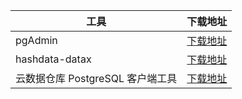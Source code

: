 


| 工具         | 下载地址                                                     |
| ----------- | ------------------------------------------------------------ |
| pgAdmin      | [下载地址](https://www.pgadmin.org/download/)                |
| hashdata-datax | [下载地址](https://packagedown-online-1256722404.cos.ap-guangzhou.myqcloud.com/datax/datax-v1.0.3-hashdata.tar.gz) |
| 云数据仓库 PostgreSQL 客户端工具  |  [下载地址](https://cloud.tencent.com/developer/article/1361327) |


